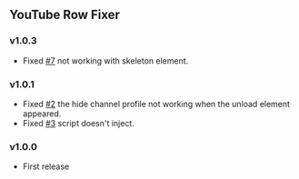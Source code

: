 ## YouTube Row Fixer

### v1.0.3
- Fixed [#7] not working with skeleton element.

[#7]: https://github.com/sapondanaisriwan/youtube-row-fixer/issues/7

### v1.0.1

- Fixed [#2] the hide channel profile not working when the unload element appeared.
- Fixed [#3] script doesn't inject.

[#2]: https://github.com/sapondanaisriwan/youtube-row-fixer/issues/2
[#3]: https://github.com/sapondanaisriwan/youtube-row-fixer/issues/3

### v1.0.0

- First release
